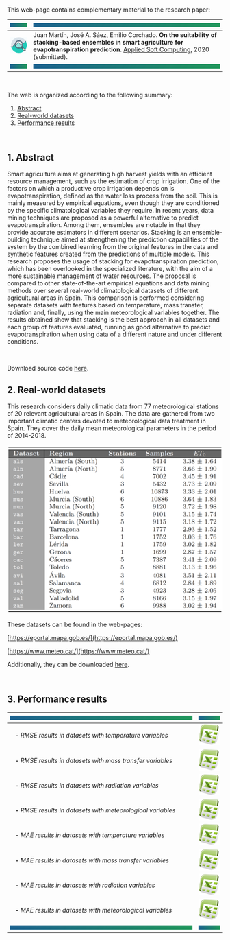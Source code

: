 <br>

This web-page contains complementary material to the research paper:

| <a href="#img1"><img src="bannercolor.jpg" width="100" height="10"></a>| <a href="#img1"><img src="bannercolor.jpg" width="750" height="10"></a>|
|:---|:---|
|<a href="#img1"><img src="icon-research.jpg" width="150"></a>|Juan Martín, José A. Sáez, Emilio Corchado. **On the suitability of stacking-based ensembles in smart agriculture for evapotranspiration prediction**. [Applied Soft Computing](https://www.journals.elsevier.com/applied-soft-computing), 2020 (submitted).|
| <a href="#img1"><img src="bannercolor.jpg" width="100" height="10"></a>| <a href="#img1"><img src="bannercolor.jpg" width="750" height="10"></a>|

<br>

The web is organized according to the following summary:

1. [Abstract](#Abstract)
2. [Real-world datasets](#Datasets)
3. [Performance results](#Performance)

<br>
 
## <a name="Abstract"></a> 1. Abstract
Smart agriculture aims at generating high harvest yields with an efficient resource management, such as the estimation of crop irrigation. One of the factors on which a productive crop irrigation depends on is evapotranspiration, defined as the water loss process from the soil. This is mainly measured by empirical equations, even though they are conditioned by the specific climatological variables they require. In recent years, data mining techniques are proposed as a powerful alternative to predict evapotranspiration. Among them, ensembles are notable in that they provide accurate estimators in different scenarios. Stacking is an ensemble-building technique aimed at strengthening the prediction capabilities of the system by the combined learning from the original features in the data and synthetic features created from the predictions of multiple models. This research proposes the usage of stacking for evapotranspiration prediction, which has been overlooked in the specialized literature, with the aim of a more sustainable management of water resources. The proposal is compared to other state-of-the-art empirical equations and data mining methods over several real-world climatological datasets of different agricultural areas in Spain. This comparison is performed considering separate datasets with features based on temperature, mass transfer, radiation and, finally, using the main meteorological variables together. The results obtained show that stacking is the best approach in all datasets and each group of features evaluated, running as good alternative to predict evapotranspiration when using data of a different nature and under different conditions. 

<br>
 
Download source code [here](https://raw.github.com/juanmartinsantos/et0stacking/master/docs/code.zip).
 
## <a name="Datasets"></a> 2. Real-world datasets
This research considers daily climatic data from 77 meteorological stations of 20 relevant agricultural areas in Spain. The data are gathered from two important climatic centers devoted to meteorological data treatment in Spain. They cover the daily mean meteorological parameters in the period of 2014-2018.

<center>
<a href="#img2"><img src="sb_datasets.png" width="600"></a>
</center>

These datasets can be found in the web-pages:

[https://eportal.mapa.gob.es/](https://eportal.mapa.gob.es/)

[https://www.meteo.cat/](https://www.meteo.cat/)

Additionally, they can be downloaded [here](https://raw.github.com/juanmartinsantos/et0stacking/master/docs/datasets.zip).

<br>

## <a name="Performance"></a> 3. Performance results

|<a href="#img1"><img src="bannercolor.jpg" width="750" height="10"></a>|<a href="#img1"><img src="bannercolor.jpg" width="100" height="10"></a>|
|:---|:---:|
|&nbsp;&nbsp;&nbsp;**-** *RMSE results in datasets with temperature variables* | [<img src="icon-excel.png" width="50">](https://raw.github.com/juanmartinsantos/et0stacking/master/docs/temperature.xls)|
|&nbsp;&nbsp;&nbsp;**-** *RMSE results in datasets with mass transfer variables* | [<img src="icon-excel.png" width="50">](https://raw.github.com/juanmartinsantos/et0stacking/master/docs/mass.xls)|
|&nbsp;&nbsp;&nbsp;**-** *RMSE results in datasets with radiation variables* | [<img src="icon-excel.png" width="50">](https://raw.github.com/juanmartinsantos/et0stacking/master/docs/radiation.xls)|
|&nbsp;&nbsp;&nbsp;**-** *RMSE results in datasets with meteorological variables* | [<img src="icon-excel.png" width="50">](https://raw.github.com/juanmartinsantos/et0stacking/master/docs/meteorological.xls)|
|&nbsp;&nbsp;&nbsp;**-** *MAE results in datasets with temperature variables* | [<img src="icon-excel.png" width="50">](https://raw.github.com/juanmartinsantos/et0stacking/master/docs/temperature_MAE.xls)|
|&nbsp;&nbsp;&nbsp;**-** *MAE results in datasets with mass transfer variables* | [<img src="icon-excel.png" width="50">](https://raw.github.com/juanmartinsantos/et0stacking/master/docs/mass_MAE.xls)|
|&nbsp;&nbsp;&nbsp;**-** *MAE results in datasets with radiation variables* | [<img src="icon-excel.png" width="50">](https://raw.github.com/juanmartinsantos/et0stacking/master/docs/Radiation_MAE.xls)|
|&nbsp;&nbsp;&nbsp;**-** *MAE results in datasets with meteorological variables* | [<img src="icon-excel.png" width="50">](https://raw.github.com/juanmartinsantos/et0stacking/master/docs/meteorological_MAE.xls)|
|<a href="#img1"><img src="bannercolor.jpg" width="750" height="10"></a>|<a href="#img1"><img src="bannercolor.jpg" width="100" height="10"></a>|
